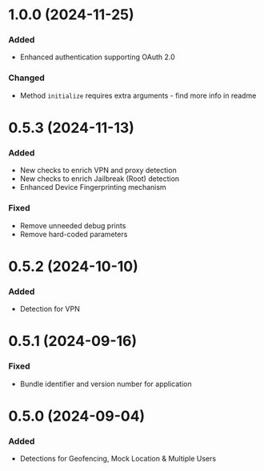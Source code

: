 # 1.0.0 (2024-11-25)

### Added
- Enhanced authentication supporting OAuth 2.0

### Changed
- Method `initialize` requires extra arguments - find more info in readme

# 0.5.3 (2024-11-13)

### Added
- New checks to enrich VPN and proxy detection
- New checks to enrich Jailbreak (Root) detection
- Enhanced Device Fingerprinting mechanism

### Fixed
- Remove unneeded debug prints
- Remove hard-coded parameters

# 0.5.2 (2024-10-10)

### Added
- Detection for VPN

# 0.5.1 (2024-09-16)

### Fixed
- Bundle identifier and version number for application

# 0.5.0 (2024-09-04)

### Added
- Detections for Geofencing, Mock Location & Multiple Users
